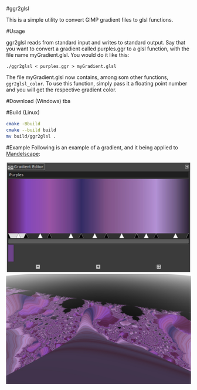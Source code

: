 #ggr2glsl

This is a simple utility to convert GIMP gradient files to glsl functions.

#Usage

ggr2glsl reads from standard input and writes to standard output.
Say that you want to convert a gradient called purples.ggr
to a glsl function, with the file name myGradient.glsl.
You would do it like this:

```
./ggr2glsl < purples.ggr > myGradient.glsl
```

The file myGradient.glsl now contains, among som other functions,
`ggr2glsl_color`.
To use this function, simply pass it a floating point number and you will get
the respective gradient color.

#Download (Windows)
tba

#Build (Linux)
```sh
cmake -Bbuild
cmake --build build
mv build/ggr2glsl .
```

#Example
Following is an example of a gradient, and it being applied to
[Mandelscape](https://github.com/ErikPrantare/Mandelscape):

![ggr](media/ggr.jpeg?raw=true)
![glsl](media/glsl.jpeg?raw=true)
